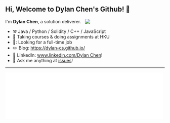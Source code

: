 ## Hi, Welcome to Dylan Chen's Github! 👋
<picture>
    <source media="(prefers-color-scheme: dark)" srcset="https://github-readme-stats-ouuan.vercel.app/api?username=Dylan-CS&theme=dark&show_icons=true">
    <img align="right" width="50%" src="https://github-readme-stats-ouuan.vercel.app/api?username=Dylan-CS&show_icons=true">
</picture>

I'm **Dylan Chen**, a solution deliverer.

-   :hammer_and_pick: Java / Python / Solidity / C++ / JavaScript 
-   :seedling: Taking courses & doing assignments at HKU
-   💼: Looking for a full-time job
-   :pencil2: Blog: https://dylan-cs.github.io/  
-   :link: LinkedIn: [www.linkedin.com/Dylan Chen](https://www.linkedin.com/in/dylan-chen-684a52249/)!
-   :thought_balloon: Ask me anything at [issues](https://github.com/Dylan-CS/Dylan-CS/issues)!

---
<div style="display: flex;">
  <img src="https://raw.githubusercontent.com/dylan-cs/github-stats-transparent/output/generated/overview.svg" alt="GitHub Overview" style="width: 49%;">
  <img src="https://raw.githubusercontent.com/dylan-cs/github-stats-transparent/output/generated/languages.svg" alt="GitHub Languages" style="width: 50%;">
</div>



